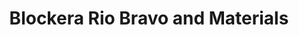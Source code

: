 ---
title: "Blockera Rio Bravo and Materials"
url: /rio-bravo/blockera-rio-bravo-and-materials/
shop: shop
---